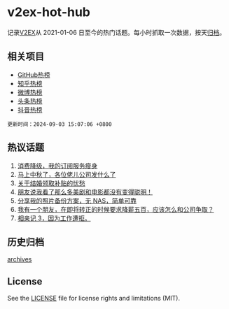 # v2ex-hot-hub

 记录[V2EX](https://www.v2ex.com/)从 2021-01-06 日至今的热门话题。每小时抓取一次数据，按天[归档](archives)。
 
 ## 相关项目

- [GitHub热榜](https://github.com/it985/github-hot-hub)
- [知乎热榜](https://github.com/it985/zhihu-hot-hub)
- [微博热榜](https://github.com/it985/weibo-hot-hub)
- [头条热榜](https://github.com/it985/toutiao-hot-hub)
- [抖音热榜](https://github.com/it985/douyin-hot-hub)


 `更新时间：2024-09-03 15:07:06 +0800`

## 热议话题

1. [消费降级，我的订阅服务瘦身](https://www.v2ex.com/t/1069804)
1. [马上中秋了，各位佬儿公司发什么了](https://www.v2ex.com/t/1069646)
1. [关于结婚领取补贴的忧愁](https://www.v2ex.com/t/1069663)
1. [朋友说我看了那么多美剧和电影都没有变得聪明！](https://www.v2ex.com/t/1069878)
1. [分享我的照片备份方案，无 NAS，简单可靠](https://www.v2ex.com/t/1069781)
1. [我有一个朋友，在即将转正的时候要求降薪五百，应该怎么和公司争取？](https://www.v2ex.com/t/1069771)
1. [相亲记 3，因为工作遭拒。](https://www.v2ex.com/t/1069773)

## 历史归档

[archives](archives)

## License

See the [LICENSE](LICENSE) file for license rights and limitations (MIT).

